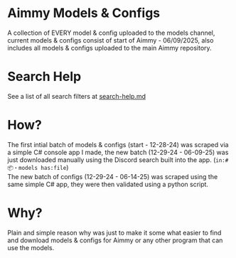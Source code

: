 # Aimmy Models & Configs
A collection of EVERY model & config uploaded to the models channel, current models & configs consist of start of Aimmy - 06/09/2025, also includes all models & configs uploaded to the main Aimmy repository.
# Search Help
See a list of all search filters at [search-help.md](https://github.com/whoswhip/aimmy-models/blob/main/search-help.md)
# How?
The first intial batch of models & configs (start - 12-28-24) was scraped via a simple C# console app I made, the new batch (12-29-24 - 06-09-25) was just downloaded manually using the Discord search built into the app. (`in:#📦・models has:file`)  
The new batch of configs (12-29-24 - 06-14-25) was scraped using the same simple C# app, they were then validated using a python script.
# Why?
Plain and simple reason why was just to make it some what easier to find and download models & configs for Aimmy or any other program that can use the models.

